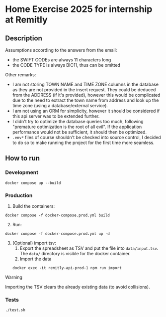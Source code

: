 # Home Exercise 2025 for internship at Remitly

## Description

Assumptions according to the answers from the email:
* the SWIFT CODEs are always 11 characters long
* the CODE TYPE is always BIC11, thus can be omitted

Other remarks:
* I am not storing TOWN NAME and TIME ZONE columns in the database as they are not provided in the insert request. They could be deduced from the ADDRESS (if it's provided), however this would be complicated due to the need to extract the town name from address and look up the time zone (using a database/external service). 
* I am not using an ORM for simplicity, however it should be considered if this api server was to be extended further.
* I didn't try to optimize the database queries too much, following "premature optimization is the root of all evil". If the application performance would not be sufficient, it should then be optimized.
* `.env*` files of course shouldn't be checked into source control, I decided to do so to make running the project for the first time more seamless.

## How to run

### Development

```
docker compose up --build
```

### Production

1. Build the containers:
```
docker compose -f docker-compose.prod.yml build
```

2. Run:
```
docker compose -f docker-compose.prod.yml up -d
```

3. (Optional) import tsv:
    1. Export the spreadsheet as TSV and put the file into `data/input.tsv`. The `data/` directory is visible for the docker container.
    2. Import the data
   ```
   docker exec -it remitly-api-prod-1 npm run import
   ```
> [!WARNING]
> Importing the TSV clears the already existing data (to avoid collisions).

### Tests

```
./test.sh
```
